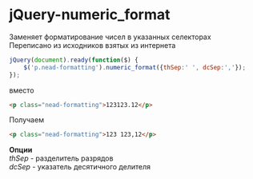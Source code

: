 jQuery-numeric_format
=====================

Заменяет форматирование чисел в указанных селекторах  
Переписано из исходников взятых из интернета


```js
jQuery(document).ready(function($) {
    $('p.nead-formatting').numeric_format({thSep:' ', dcSep:','});
});
```

вместо  
```html
<p class="nead-formatting">123123.12</p>
```  
Получаем  
```html
<p class="nead-formatting">123 123,12</p>
```

**Опции**  
*thSep*  - разделитель разрядов  
*dcSep*  - указатель десятичного делителя
